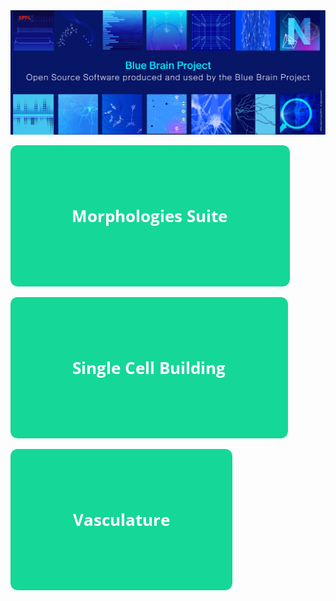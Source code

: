 <img alt="BBP Banner Banner" src="https://github.com/alextestuser001/alextestuser001/raw/main/images/banner.jpg" width="1000"/>

[<img src="https://github.com/alextestuser001/alextestuser001/raw/main/images/button_morphologies-suite.png">](https://github.com/BlueBrain/morphology-suite)


[<img src="https://github.com/alextestuser001/alextestuser001/raw/main/images/button_single-cell-building.png">](https://github.com/BlueBrain/singlecell-emodel-suite)


[<img src="https://github.com/alextestuser001/alextestuser001/raw/main/images/button_vasculature.png">](https://github.com/BlueBrain/vasculature-suite)

